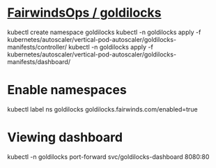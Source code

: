 # [FairwindsOps / goldilocks](https://github.com/FairwindsOps/goldilocks)

kubectl create namespace goldilocks
kubectl -n goldilocks apply -f kubernetes/autoscaler/vertical-pod-autoscaler/goldilocks-manifests/controller/
kubectl -n goldilocks apply -f kubernetes/autoscaler/vertical-pod-autoscaler/goldilocks-manifests/dashboard/

# Enable namespaces

kubectl label ns goldilocks goldilocks.fairwinds.com/enabled=true

# Viewing dashboard

kubectl -n goldilocks port-forward svc/goldilocks-dashboard 8080:80